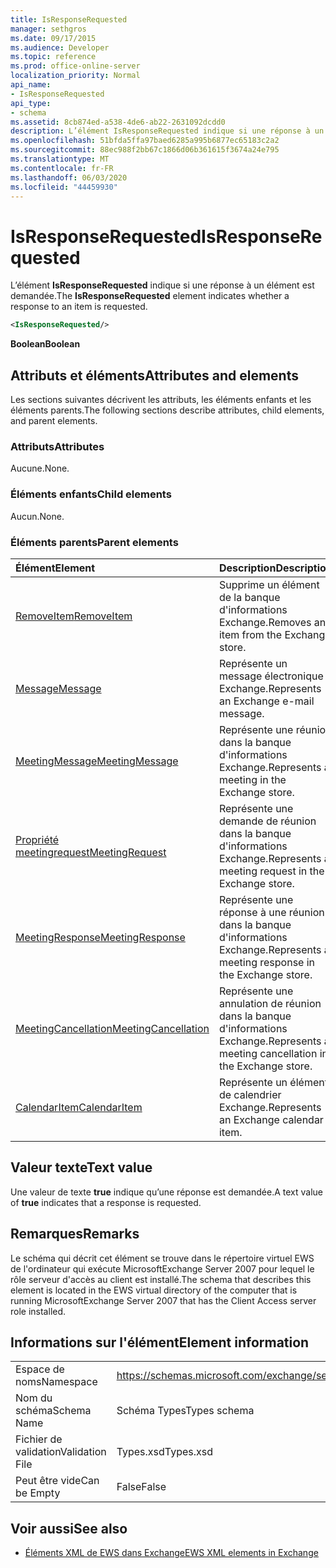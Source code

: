 ```yaml
---
title: IsResponseRequested
manager: sethgros
ms.date: 09/17/2015
ms.audience: Developer
ms.topic: reference
ms.prod: office-online-server
localization_priority: Normal
api_name:
- IsResponseRequested
api_type:
- schema
ms.assetid: 8cb874ed-a538-4de6-ab22-2631092dcdd0
description: L’élément IsResponseRequested indique si une réponse à un élément est demandée.
ms.openlocfilehash: 51bfda5ffa97baed6285a995b6877ec65183c2a2
ms.sourcegitcommit: 88ec988f2bb67c1866d06b361615f3674a24e795
ms.translationtype: MT
ms.contentlocale: fr-FR
ms.lasthandoff: 06/03/2020
ms.locfileid: "44459930"
---
```

# <a name="isresponserequested"></a><span data-ttu-id="7c618-103">IsResponseRequested</span><span class="sxs-lookup"><span data-stu-id="7c618-103">IsResponseRequested</span></span>

<span data-ttu-id="7c618-104">L’élément **IsResponseRequested** indique si une réponse à un élément est demandée.</span><span class="sxs-lookup"><span data-stu-id="7c618-104">The **IsResponseRequested** element indicates whether a response to an item is requested.</span></span> 
  
```xml
<IsResponseRequested/>
```

 <span data-ttu-id="7c618-105">**Boolean**</span><span class="sxs-lookup"><span data-stu-id="7c618-105">**Boolean**</span></span>
## <a name="attributes-and-elements"></a><span data-ttu-id="7c618-106">Attributs et éléments</span><span class="sxs-lookup"><span data-stu-id="7c618-106">Attributes and elements</span></span>

<span data-ttu-id="7c618-107">Les sections suivantes décrivent les attributs, les éléments enfants et les éléments parents.</span><span class="sxs-lookup"><span data-stu-id="7c618-107">The following sections describe attributes, child elements, and parent elements.</span></span>
  
### <a name="attributes"></a><span data-ttu-id="7c618-108">Attributs</span><span class="sxs-lookup"><span data-stu-id="7c618-108">Attributes</span></span>

<span data-ttu-id="7c618-109">Aucune.</span><span class="sxs-lookup"><span data-stu-id="7c618-109">None.</span></span>
  
### <a name="child-elements"></a><span data-ttu-id="7c618-110">Éléments enfants</span><span class="sxs-lookup"><span data-stu-id="7c618-110">Child elements</span></span>

<span data-ttu-id="7c618-111">Aucun.</span><span class="sxs-lookup"><span data-stu-id="7c618-111">None.</span></span>
  
### <a name="parent-elements"></a><span data-ttu-id="7c618-112">Éléments parents</span><span class="sxs-lookup"><span data-stu-id="7c618-112">Parent elements</span></span>

|<span data-ttu-id="7c618-113">**Élément**</span><span class="sxs-lookup"><span data-stu-id="7c618-113">**Element**</span></span>|<span data-ttu-id="7c618-114">**Description**</span><span class="sxs-lookup"><span data-stu-id="7c618-114">**Description**</span></span>|
|:-----|:-----|
|[<span data-ttu-id="7c618-115">RemoveItem</span><span class="sxs-lookup"><span data-stu-id="7c618-115">RemoveItem</span></span>](removeitem.md) <br/> |<span data-ttu-id="7c618-116">Supprime un élément de la banque d'informations Exchange.</span><span class="sxs-lookup"><span data-stu-id="7c618-116">Removes an item from the Exchange store.</span></span>  <br/> |
|[<span data-ttu-id="7c618-117">Message</span><span class="sxs-lookup"><span data-stu-id="7c618-117">Message</span></span>](message-ex15websvcsotherref.md) <br/> |<span data-ttu-id="7c618-118">Représente un message électronique Exchange.</span><span class="sxs-lookup"><span data-stu-id="7c618-118">Represents an Exchange e-mail message.</span></span>  <br/> |
|[<span data-ttu-id="7c618-119">MeetingMessage</span><span class="sxs-lookup"><span data-stu-id="7c618-119">MeetingMessage</span></span>](meetingmessage.md) <br/> |<span data-ttu-id="7c618-120">Représente une réunion dans la banque d'informations Exchange.</span><span class="sxs-lookup"><span data-stu-id="7c618-120">Represents a meeting in the Exchange store.</span></span>  <br/> |
|[<span data-ttu-id="7c618-121">Propriété meetingrequest</span><span class="sxs-lookup"><span data-stu-id="7c618-121">MeetingRequest</span></span>](meetingrequest.md) <br/> |<span data-ttu-id="7c618-122">Représente une demande de réunion dans la banque d'informations Exchange.</span><span class="sxs-lookup"><span data-stu-id="7c618-122">Represents a meeting request in the Exchange store.</span></span>  <br/> |
|[<span data-ttu-id="7c618-123">MeetingResponse</span><span class="sxs-lookup"><span data-stu-id="7c618-123">MeetingResponse</span></span>](meetingresponse.md) <br/> |<span data-ttu-id="7c618-124">Représente une réponse à une réunion dans la banque d'informations Exchange.</span><span class="sxs-lookup"><span data-stu-id="7c618-124">Represents a meeting response in the Exchange store.</span></span>  <br/> |
|[<span data-ttu-id="7c618-125">MeetingCancellation</span><span class="sxs-lookup"><span data-stu-id="7c618-125">MeetingCancellation</span></span>](meetingcancellation.md) <br/> |<span data-ttu-id="7c618-126">Représente une annulation de réunion dans la banque d'informations Exchange.</span><span class="sxs-lookup"><span data-stu-id="7c618-126">Represents a meeting cancellation in the Exchange store.</span></span>  <br/> |
|[<span data-ttu-id="7c618-127">CalendarItem</span><span class="sxs-lookup"><span data-stu-id="7c618-127">CalendarItem</span></span>](calendaritem.md) <br/> |<span data-ttu-id="7c618-128">Représente un élément de calendrier Exchange.</span><span class="sxs-lookup"><span data-stu-id="7c618-128">Represents an Exchange calendar item.</span></span>  <br/> |
   
## <a name="text-value"></a><span data-ttu-id="7c618-129">Valeur texte</span><span class="sxs-lookup"><span data-stu-id="7c618-129">Text value</span></span>

<span data-ttu-id="7c618-130">Une valeur de texte **true** indique qu’une réponse est demandée.</span><span class="sxs-lookup"><span data-stu-id="7c618-130">A text value of **true** indicates that a response is requested.</span></span> 
  
## <a name="remarks"></a><span data-ttu-id="7c618-131">Remarques</span><span class="sxs-lookup"><span data-stu-id="7c618-131">Remarks</span></span>

<span data-ttu-id="7c618-132">Le schéma qui décrit cet élément se trouve dans le répertoire virtuel EWS de l'ordinateur qui exécute MicrosoftExchange Server 2007 pour lequel le rôle serveur d'accès au client est installé.</span><span class="sxs-lookup"><span data-stu-id="7c618-132">The schema that describes this element is located in the EWS virtual directory of the computer that is running MicrosoftExchange Server 2007 that has the Client Access server role installed.</span></span>
  
## <a name="element-information"></a><span data-ttu-id="7c618-133">Informations sur l'élément</span><span class="sxs-lookup"><span data-stu-id="7c618-133">Element information</span></span>

|||
|:-----|:-----|
|<span data-ttu-id="7c618-134">Espace de noms</span><span class="sxs-lookup"><span data-stu-id="7c618-134">Namespace</span></span>  <br/> |https://schemas.microsoft.com/exchange/services/2006/types  <br/> |
|<span data-ttu-id="7c618-135">Nom du schéma</span><span class="sxs-lookup"><span data-stu-id="7c618-135">Schema Name</span></span>  <br/> |<span data-ttu-id="7c618-136">Schéma Types</span><span class="sxs-lookup"><span data-stu-id="7c618-136">Types schema</span></span>  <br/> |
|<span data-ttu-id="7c618-137">Fichier de validation</span><span class="sxs-lookup"><span data-stu-id="7c618-137">Validation File</span></span>  <br/> |<span data-ttu-id="7c618-138">Types.xsd</span><span class="sxs-lookup"><span data-stu-id="7c618-138">Types.xsd</span></span>  <br/> |
|<span data-ttu-id="7c618-139">Peut être vide</span><span class="sxs-lookup"><span data-stu-id="7c618-139">Can be Empty</span></span>  <br/> |<span data-ttu-id="7c618-140">False</span><span class="sxs-lookup"><span data-stu-id="7c618-140">False</span></span>  <br/> |
   
## <a name="see-also"></a><span data-ttu-id="7c618-141">Voir aussi</span><span class="sxs-lookup"><span data-stu-id="7c618-141">See also</span></span>



- [<span data-ttu-id="7c618-142">Éléments XML de EWS dans Exchange</span><span class="sxs-lookup"><span data-stu-id="7c618-142">EWS XML elements in Exchange</span></span>](ews-xml-elements-in-exchange.md)

